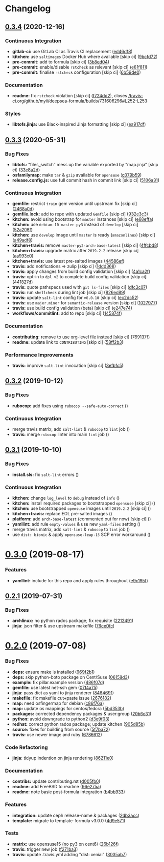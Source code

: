 # Changelog

## [0.3.4](https://github.com/saltstack-formulas/deepsea-formula/compare/v0.3.3...v0.3.4) (2020-12-16)


### Continuous Integration

* **gitlab-ci:** use GitLab CI as Travis CI replacement ([ed46df8](https://github.com/saltstack-formulas/deepsea-formula/commit/ed46df8a15cf166ef3b5a03e330de2cf9483e1bf))
* **kitchen:** use `saltimages` Docker Hub where available [skip ci] ([9bcfd72](https://github.com/saltstack-formulas/deepsea-formula/commit/9bcfd72a227bd929088bd4dce6e6a28c462c7412))
* **pre-commit:** add to formula [skip ci] ([3b8ed04](https://github.com/saltstack-formulas/deepsea-formula/commit/3b8ed046217057e1b25f74f39fbec1d72cabbb03))
* **pre-commit:** enable/disable `rstcheck` as relevant [skip ci] ([e81f811](https://github.com/saltstack-formulas/deepsea-formula/commit/e81f8112025e8212c77f40fbee3a75e49bbb5c75))
* **pre-commit:** finalise `rstcheck` configuration [skip ci] ([6b59de0](https://github.com/saltstack-formulas/deepsea-formula/commit/6b59de00af97a6229fa900fbdfd85d64b1a996bb))


### Documentation

* **readme:** fix `rstcheck` violation [skip ci] ([f724dd2](https://github.com/saltstack-formulas/deepsea-formula/commit/f724dd225ead709c8a04a31b1427de1337ac65bf)), closes [/travis-ci.org/github/myii/deepsea-formula/builds/731606296#L252-L253](https://github.com//travis-ci.org/github/myii/deepsea-formula/builds/731606296/issues/L252-L253)


### Styles

* **libtofs.jinja:** use Black-inspired Jinja formatting [skip ci] ([ea917df](https://github.com/saltstack-formulas/deepsea-formula/commit/ea917df8adc06e90299bb17bd4470e57dcb4d5fb))

## [0.3.3](https://github.com/saltstack-formulas/deepsea-formula/compare/v0.3.2...v0.3.3) (2020-05-31)


### Bug Fixes

* **libtofs:** “files_switch” mess up the variable exported by “map.jinja” [skip ci] ([33c8a2d](https://github.com/saltstack-formulas/deepsea-formula/commit/33c8a2d725d18bf49f11c52e8cb32848d6c8e53b))
* **osfamilymap:** make `tar` & `gzip` available for `opensuse` ([c079b59](https://github.com/saltstack-formulas/deepsea-formula/commit/c079b59a4090543c0033fa5ba845a6cee4600ddb))
* **release.config.js:** use full commit hash in commit link [skip ci] ([5106a31](https://github.com/saltstack-formulas/deepsea-formula/commit/5106a317649331c4a1a271e1ad84ca07d7a379de))


### Continuous Integration

* **gemfile:** restrict `train` gem version until upstream fix [skip ci] ([2468a0d](https://github.com/saltstack-formulas/deepsea-formula/commit/2468a0df2fe0e35cd67ab0c0d64d9361d5ebb3d3))
* **gemfile.lock:** add to repo with updated `Gemfile` [skip ci] ([932e3c3](https://github.com/saltstack-formulas/deepsea-formula/commit/932e3c384fd9d964f105b3914c03cf799d4a5c44))
* **kitchen:** avoid using bootstrap for `master` instances [skip ci] ([e68effa](https://github.com/saltstack-formulas/deepsea-formula/commit/e68effa8811ba11a80ab84d817dd2c7d2511c3de))
* **kitchen:** use `debian-10-master-py3` instead of `develop` [skip ci] ([52a206f](https://github.com/saltstack-formulas/deepsea-formula/commit/52a206f685975b4891cec3be5bd4f92238fba0bf))
* **kitchen:** use `develop` image until `master` is ready (`amazonlinux`) [skip ci] ([a49adf8](https://github.com/saltstack-formulas/deepsea-formula/commit/a49adf8650fefa812635d7ba5871c02f02a7f1b6))
* **kitchen+travis:** remove `master-py2-arch-base-latest` [skip ci] ([4ffcbd8](https://github.com/saltstack-formulas/deepsea-formula/commit/4ffcbd8a9ac137a9e48cea9c52927171648e6291))
* **kitchen+travis:** upgrade matrix after `2019.2.2` release [skip ci] ([aa993c0](https://github.com/saltstack-formulas/deepsea-formula/commit/aa993c0e0aa71d5d9dbd60457ee8d257c903fb46))
* **kitchen+travis:** use latest pre-salted images ([44586ef](https://github.com/saltstack-formulas/deepsea-formula/commit/44586ef65040386e034482c4b6f6f373ba3b38e3))
* **travis:** add notifications => zulip [skip ci] ([1ddd368](https://github.com/saltstack-formulas/deepsea-formula/commit/1ddd36806e176a9c6d8a0ed891c8f72aa08f0f43))
* **travis:** apply changes from build config validation [skip ci] ([4a1ca2f](https://github.com/saltstack-formulas/deepsea-formula/commit/4a1ca2f07c5859061c1939f4c7b71182f3ea3bf7))
* **travis:** opt-in to `dpl v2` to complete build config validation [skip ci] ([441827d](https://github.com/saltstack-formulas/deepsea-formula/commit/441827d7c90bb0324e9d73ea1295ddafd6ae0120))
* **travis:** quote pathspecs used with `git ls-files` [skip ci] ([dfc3c07](https://github.com/saltstack-formulas/deepsea-formula/commit/dfc3c07b295b17594bbe99ef6ed9eba6d7babdc6))
* **travis:** run `shellcheck` during lint job [skip ci] ([826ed89](https://github.com/saltstack-formulas/deepsea-formula/commit/826ed898b05fe80a284180d20422627f87f72a9f))
* **travis:** update `salt-lint` config for `v0.0.10` [skip ci] ([ec2dc52](https://github.com/saltstack-formulas/deepsea-formula/commit/ec2dc5279dfa08ccd42a787f2182d4d7697a1485))
* **travis:** use `major.minor` for `semantic-release` version [skip ci] ([1027977](https://github.com/saltstack-formulas/deepsea-formula/commit/1027977df8f9c2bfe2fb8c14c616efc00d26ed1f))
* **travis:** use build config validation (beta) [skip ci] ([e247e74](https://github.com/saltstack-formulas/deepsea-formula/commit/e247e745ef676c067bbf75d9b9a8c716788d0144))
* **workflows/commitlint:** add to repo [skip ci] ([145874f](https://github.com/saltstack-formulas/deepsea-formula/commit/145874faf12874e456f5786a30bfb56bdb377e99))


### Documentation

* **contributing:** remove to use org-level file instead [skip ci] ([769137f](https://github.com/saltstack-formulas/deepsea-formula/commit/769137fcf193237f3e4f5ca7381bb6d80c8566ed))
* **readme:** update link to `CONTRIBUTING` [skip ci] ([58ff2b3](https://github.com/saltstack-formulas/deepsea-formula/commit/58ff2b30943e040068060a9bb24e12fa7da40361))


### Performance Improvements

* **travis:** improve `salt-lint` invocation [skip ci] ([3efbfc5](https://github.com/saltstack-formulas/deepsea-formula/commit/3efbfc5149659a39458f296a61d4c4d982d952c1))

## [0.3.2](https://github.com/saltstack-formulas/deepsea-formula/compare/v0.3.1...v0.3.2) (2019-10-12)


### Bug Fixes

* **rubocop:** add fixes using `rubocop --safe-auto-correct` ([](https://github.com/saltstack-formulas/deepsea-formula/commit/93d3df6))


### Continuous Integration

* merge travis matrix, add `salt-lint` & `rubocop` to `lint` job ([](https://github.com/saltstack-formulas/deepsea-formula/commit/01c293f))
* **travis:** merge `rubocop` linter into main `lint` job ([](https://github.com/saltstack-formulas/deepsea-formula/commit/0f5c040))

## [0.3.1](https://github.com/saltstack-formulas/deepsea-formula/compare/v0.3.0...v0.3.1) (2019-10-10)


### Bug Fixes

* **install.sls:** fix `salt-lint` errors ([](https://github.com/saltstack-formulas/deepsea-formula/commit/fcde943))


### Continuous Integration

* **kitchen:** change `log_level` to `debug` instead of `info` ([](https://github.com/saltstack-formulas/deepsea-formula/commit/7b93005))
* **kitchen:** install required packages to bootstrapped `opensuse` [skip ci] ([](https://github.com/saltstack-formulas/deepsea-formula/commit/1a5ec63))
* **kitchen:** use bootstrapped `opensuse` images until `2019.2.2` [skip ci] ([](https://github.com/saltstack-formulas/deepsea-formula/commit/86c5abd))
* **kitchen+travis:** replace EOL pre-salted images ([](https://github.com/saltstack-formulas/deepsea-formula/commit/0c670d4))
* **platform:** add `arch-base-latest` (commented out for now) [skip ci] ([](https://github.com/saltstack-formulas/deepsea-formula/commit/624ec28))
* **yamllint:** add rule `empty-values` & use new `yaml-files` setting ([](https://github.com/saltstack-formulas/deepsea-formula/commit/9280fc7))
* merge travis matrix, add `salt-lint` & `rubocop` to `lint` job ([](https://github.com/saltstack-formulas/deepsea-formula/commit/c12fc90))
* use `dist: bionic` & apply `opensuse-leap-15` SCP error workaround ([](https://github.com/saltstack-formulas/deepsea-formula/commit/cf55fbf))

# [0.3.0](https://github.com/saltstack-formulas/deepsea-formula/compare/v0.2.1...v0.3.0) (2019-08-17)


### Features

* **yamllint:** include for this repo and apply rules throughout ([e9c195f](https://github.com/saltstack-formulas/deepsea-formula/commit/e9c195f))

## [0.2.1](https://github.com/saltstack-formulas/deepsea-formula/compare/v0.2.0...v0.2.1) (2019-07-31)


### Bug Fixes

* **archlinux:** no python rados package; fix requisite ([2212491](https://github.com/saltstack-formulas/deepsea-formula/commit/2212491))
* **jinja:** json filter & use upstream makefile ([76ce0fc](https://github.com/saltstack-formulas/deepsea-formula/commit/76ce0fc))

# [0.2.0](https://github.com/saltstack-formulas/deepsea-formula/compare/v0.1.0...v0.2.0) (2019-07-08)


### Bug Fixes

* **deps:** ensure make is installed ([969f2b1](https://github.com/saltstack-formulas/deepsea-formula/commit/969f2b1))
* **deps:** skip python-boto package on Cent/Suse ([06158d3](https://github.com/saltstack-formulas/deepsea-formula/commit/06158d3))
* **example:** fix pillar.example version ([486f07d](https://github.com/saltstack-formulas/deepsea-formula/commit/486f07d))
* **gemfile:** use latest net-ssh gem ([07f4a75](https://github.com/saltstack-formulas/deepsea-formula/commit/07f4a75))
* **jinja:** pass dict as yaml to jinja renderer ([8464691](https://github.com/saltstack-formulas/deepsea-formula/commit/8464691))
* **makefile:** fix makefile cut+paste issue ([2676182](https://github.com/saltstack-formulas/deepsea-formula/commit/2676182))
* **map:** need osfingermap for debian ([c86f76a](https://github.com/saltstack-formulas/deepsea-formula/commit/c86f76a))
* **map:** update os mappings for centos/fedora ([5bd353b](https://github.com/saltstack-formulas/deepsea-formula/commit/5bd353b))
* **packages:** corrected dependency packages & user:group ([20b6c31](https://github.com/saltstack-formulas/deepsea-formula/commit/20b6c31))
* **python:** avoid downgrade to python2 ([d3e9f03](https://github.com/saltstack-formulas/deepsea-formula/commit/d3e9f03))
* **redhat:** correct python rados package; update kitchen ([905d85b](https://github.com/saltstack-formulas/deepsea-formula/commit/905d85b))
* **source:** fixes for building from source ([5f7ba72](https://github.com/saltstack-formulas/deepsea-formula/commit/5f7ba72))
* **travis:** use newer image and ruby ([6786612](https://github.com/saltstack-formulas/deepsea-formula/commit/6786612))


### Code Refactoring

* **jinja:** tidyup indention on jinja rendering ([86211e0](https://github.com/saltstack-formulas/deepsea-formula/commit/86211e0))


### Documentation

* **contribs:** update contributing.rst ([d005fb0](https://github.com/saltstack-formulas/deepsea-formula/commit/d005fb0))
* **readme:** add FreeBSD to readme ([96e275a](https://github.com/saltstack-formulas/deepsea-formula/commit/96e275a))
* **readme:** note basic post-formula integration ([b4bb933](https://github.com/saltstack-formulas/deepsea-formula/commit/b4bb933))


### Features

* **integration:** update ceph release-name & packages ([2db3acc](https://github.com/saltstack-formulas/deepsea-formula/commit/2db3acc))
* **template:** migrate to template-formula v3.0.0 ([4d9e571](https://github.com/saltstack-formulas/deepsea-formula/commit/4d9e571))


### Tests

* **matrix:** use opensuse15 (no py3 on cent6) ([26b126f](https://github.com/saltstack-formulas/deepsea-formula/commit/26b126f))
* **travis:** trigger new job ([f271ba3](https://github.com/saltstack-formulas/deepsea-formula/commit/f271ba3))
* **travis:** update .travis.yml adding "dist: xenial" ([3035ab7](https://github.com/saltstack-formulas/deepsea-formula/commit/3035ab7))
